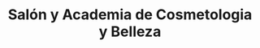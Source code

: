 ---
title: "Salón y Academia de Cosmetologia y Belleza"
url: /zona-19-ciudad-de-guatemala/salon-y-academia-de-cosmetologia-y-belleza/
shop: cosméticos
---